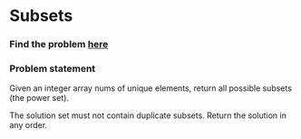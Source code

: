 # Subsets

### Find the problem [here](https://leetcode.com/problems/subsets/) 

### Problem statement
Given an integer array nums of unique elements, return all possible subsets (the power set).

The solution set must not contain duplicate subsets. Return the solution in any order.
